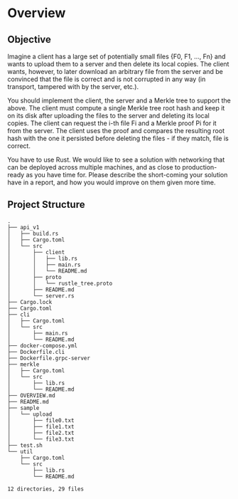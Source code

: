 # Overview


## Objective
Imagine a client has a large set of potentially small files {F0, F1, …, Fn} and wants to upload them to a server and then delete its local copies. The client wants, however, to later download an arbitrary file from the server and be convinced that the file is correct and is not corrupted in any way (in transport, tampered with by the server, etc.).

You should implement the client, the server and a Merkle tree to support the above. The client must compute a single Merkle tree root hash and keep it on its disk after uploading the files to the server and deleting its local copies. The client can request the i-th file Fi and a Merkle proof Pi for it from the server. The client uses the proof and compares the resulting root hash with the one it persisted before deleting the files - if they match, file is correct.

You have to use Rust. We would like to see a solution with networking that can be deployed across multiple machines, and as close to production-ready as you have time for. Please describe the short-coming your solution have in a report, and how you would improve on them given more time.

## Project Structure

```
.
├── api_v1
│   ├── build.rs
│   ├── Cargo.toml
│   └── src
│       ├── client
│       │   ├── lib.rs
│       │   ├── main.rs
│       │   └── README.md
│       ├── proto
│       │   └── rustle_tree.proto
│       ├── README.md
│       └── server.rs
├── Cargo.lock
├── Cargo.toml
├── cli
│   ├── Cargo.toml
│   └── src
│       ├── main.rs
│       └── README.md
├── docker-compose.yml
├── Dockerfile.cli
├── Dockerfile.grpc-server
├── merkle
│   ├── Cargo.toml
│   └── src
│       ├── lib.rs
│       └── README.md
├── OVERVIEW.md
├── README.md
├── sample
│   └── upload
│       ├── file0.txt
│       ├── file1.txt
│       ├── file2.txt
│       └── file3.txt
├── test.sh
└── util
    ├── Cargo.toml
    └── src
        ├── lib.rs
        └── README.md

12 directories, 29 files

``` 
